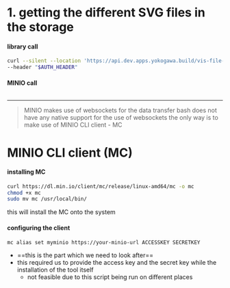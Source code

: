 # 1. getting the different SVG files in the storage

#### library call
```bash
curl --silent --location 'https://api.dev.apps.yokogawa.build/vis-file-svc/v1/resource/' \
--header "$AUTH_HEADER"
```

#### MINIO call
```bash

```


---

> MINIO makes use of websockets for the data transfer
> bash does not have any native support for the use of websockets
> the only way is to make use of MINIO CLI client - MC


# MINIO CLI client (MC)
#### installing MC
```bash
curl https://dl.min.io/client/mc/release/linux-amd64/mc -o mc
chmod +x mc
sudo mv mc /usr/local/bin/
```
this will install the MC onto the system

#### configuring the client
```bash
mc alias set myminio https://your-minio-url ACCESSKEY SECRETKEY
```
- ==this is the part which we need to look after==
- this required us to provide the access key and the secret key while the installation of the tool itself
	- not feasible due to this script being run on different places